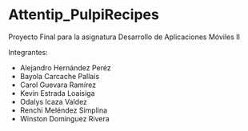 # Attentip_PulpiRecipes

Proyecto Final para la asignatura Desarrollo de Aplicaciones Móviles II

Integrantes: 
 - Alejandro Hernández Peréz 
 - Bayola Carcache Pallais
 - Carol Guevara Ramírez
 - Kevin Estrada Loaisiga
 - Odalys Icaza Valdez
 - Renchi Meléndez Simplina
 - Winston Dominguez Rivera
